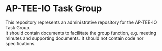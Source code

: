 
# AP-TEE-IO Task Group

This repository represents an administrative repository for the AP-TEE-IO Task Group.  
It should contain documents to facilitate the group function, e.g. meeting minutes and supporting documents.
It should not contain code nor specifications.

